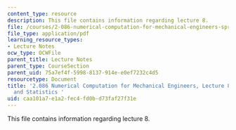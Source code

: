 ```yaml
---
content_type: resource
description: This file contains information regarding lecture 8.
file: /courses/2-086-numerical-computation-for-mechanical-engineers-spring-2013/caa101a7e1a2fec4fd0bd73faf27f31e_MIT2_086S13_lecture8.pdf
file_type: application/pdf
learning_resource_types:
- Lecture Notes
ocw_type: OCWFile
parent_title: Lecture Notes
parent_type: CourseSection
parent_uid: 75a7ef4f-5998-8137-914e-e0ef7232c4d5
resourcetype: Document
title: '2.086 Numerical Computation for Mechanical Engineers, Lecture 8: Probability
  and Statistics '
uid: caa101a7-e1a2-fec4-fd0b-d73faf27f31e
---
```

This file contains information regarding lecture 8.

